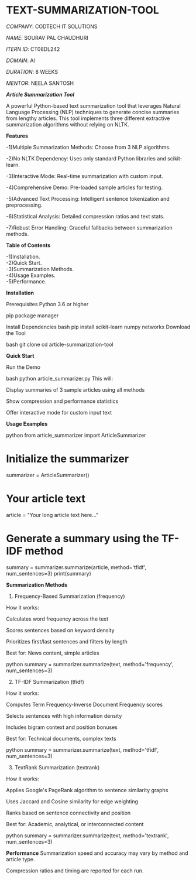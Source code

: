 # TEXT-SUMMARIZATION-TOOL

*COMPANY*: CODTECH IT SOLUTIONS

*NAME*: SOURAV PAL CHAUDHURI

*ITERN ID*: CT08DL242

*DOMAIN*: AI

*DURATION*: 8 WEEKS

*MENTOR*: NEELA SANTOSH


***Article Summarization Tool***

A powerful Python-based text summarization tool that leverages Natural Language Processing (NLP) techniques to generate concise summaries from lengthy articles. This tool implements three different extractive summarization algorithms without relying on NLTK.

**Features**

 -1)Multiple Summarization Methods: Choose from 3 NLP algorithms.  
 
 -2)No NLTK Dependency: Uses only standard Python libraries and scikit-learn.

 -3)Interactive Mode: Real-time summarization with custom input.

 -4)Comprehensive Demo: Pre-loaded sample articles for testing.

 -5)Advanced Text Processing: Intelligent sentence tokenization and preprocessing.

 -6)Statistical Analysis: Detailed compression ratios and text stats.

 -7)Robust Error Handling: Graceful fallbacks between summarization methods.

**Table of Contents**

-1)Installation.  
-2)Quick Start.  
-3)Summarization Methods.  
-4)Usage Examples.  
-5)Performance.

**Installation**

Prerequisites
Python 3.6 or higher

pip package manager

Install Dependencies
bash
pip install scikit-learn numpy networkx
Download the Tool

bash
git clone <repository-url>
cd article-summarization-tool

**Quick Start**

Run the Demo

bash
python article_summarizer.py
This will:

Display summaries of 3 sample articles using all methods

Show compression and performance statistics

Offer interactive mode for custom input text

**Usage Examples**

python
from article_summarizer import ArticleSummarizer

# Initialize the summarizer
summarizer = ArticleSummarizer()

# Your article text
article = "Your long article text here..."

# Generate a summary using the TF-IDF method
summary = summarizer.summarize(article, method='tfidf', num_sentences=3)
print(summary)

**Summarization Methods**
 
1. Frequency-Based Summarization (frequency)
   
How it works:

Calculates word frequency across the text

Scores sentences based on keyword density

Prioritizes first/last sentences and filters by length

Best for: News content, simple articles

python
summary = summarizer.summarize(text, method='frequency', num_sentences=3)

2. TF-IDF Summarization (tfidf)
   
How it works:

Computes Term Frequency-Inverse Document Frequency scores

Selects sentences with high information density

Includes bigram context and position bonuses

Best for: Technical documents, complex texts

python
summary = summarizer.summarize(text, method='tfidf', num_sentences=3)

3. TextRank Summarization (textrank)
   
How it works:

Applies Google's PageRank algorithm to sentence similarity graphs

Uses Jaccard and Cosine similarity for edge weighting

Ranks based on sentence connectivity and position

Best for: Academic, analytical, or interconnected content

python
summary = summarizer.summarize(text, method='textrank', num_sentences=3)

**Performance**
Summarization speed and accuracy may vary by method and article type.

Compression ratios and timing are reported for each run.
